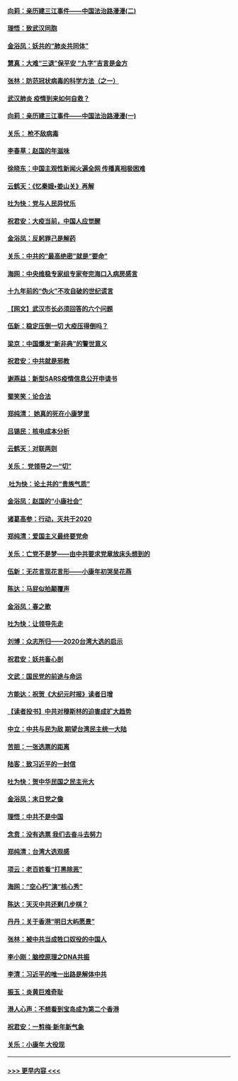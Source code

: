 #### [向莉：亲历建三江事件——中国法治路漫漫(二)](../pages/nsc993/n11829102.md?t=01301633) 
#### [理悟：致武汉同胞](../pages/nsc993/n11831522.md?t=01301633) 
#### [金浴凤：妖共的“肺炎共同体”](../pages/nsc993/n11829448.md?t=01301633) 
#### [慧真：大难“三退”保平安 “九字”吉言是金方](../pages/nsc993/n11829501.md?t=01301633) 
#### [张林：防范冠状病毒的科学方法（之一）](../pages/nsc993/n11828618.md?t=01301633) 
#### [武汉肺炎 疫情到来如何自救？](../pages/nsc993/n11827632.md?t=01301633) 
#### [向莉：亲历建三江事件——中国法治路漫漫(一)](../pages/nsc993/n11827190.md?t=01301633) 
#### [关乐： 枪不敌病毒](../pages/nsc993/n11826746.md?t=01301633) 
#### [李春草：赵国的年滋味](../pages/nsc993/n11826321.md?t=01301633) 
#### [徐晓东：中国主观性新闻火遍全网 传播真相极困难](../pages/nsc993/n11826508.md?t=01301633) 
#### [云鹤天：《忆秦娥▪娄山关》再解](../pages/nsc993/n11824682.md?t=01301633) 
#### [吐为快：党与人民异忧乐](../pages/nsc993/n11824660.md?t=01301633) 
#### [祝君安：大疫当前，中国人应觉醒](../pages/nsc993/n11821946.md?t=01301633) 
#### [金浴凤：反躬罪己是解药](../pages/nsc993/n11820280.md?t=01301633) 
#### [关乐：中共的“最高绝密”就是“要命”](../pages/nsc993/n11816946.md?t=01301633) 
#### [海网：中央维稳专家组专家夸完海口入病房感言](../pages/nsc993/n11815138.md?t=01301633) 
#### [十九年前的“伪火”不攻自破的世纪谎言](../pages/nsc993/n11813238.md?t=01301633) 
#### [【网文】武汉市长必须回答的六个问题](../pages/nsc993/n11813848.md?t=01301633) 
#### [伍新：稳定压倒一切 大疫压得倒吗？](../pages/nsc993/n11812634.md?t=01301633) 
#### [梁京：中国爆发“新非典”的警世意义](../pages/nsc993/n11812554.md?t=01301633) 
#### [祝君安：中共就是邪教](../pages/nsc993/n11812431.md?t=01301633) 
#### [谢燕益：新型SARS疫情信息公开申请书](../pages/nsc993/n11808840.md?t=01301633) 
#### [蜀笑笑：论合法](../pages/nsc993/n11808064.md?t=01301633) 
#### [郑纯清： 她真的死在小康梦里](../pages/nsc993/n11806623.md?t=01301633) 
#### [吕锡民：核电成本分析](../pages/nsc993/n11806284.md?t=01301633) 
#### [云鹤天：对联两则](../pages/nsc993/n11805957.md?t=01301633) 
#### [关乐： 党领导之一“切”](../pages/nsc993/n11804505.md?t=01301633) 
#### [ 吐为快：论土共的“贵族气质”](../pages/nsc993/n11804490.md?t=01301633) 
#### [金浴凤：赵国的“小康社会”](../pages/nsc993/n11804452.md?t=01301633) 
#### [诸葛高参：行动，灭共于2020](../pages/nsc993/n11804120.md?t=01301633) 
#### [郑纯清：爱国主义最终要党命](../pages/nsc993/n11802197.md?t=01301633) 
#### [关乐：亡党不是梦——由中共要求党章放床头想到的](../pages/nsc993/n11802156.md?t=01301633) 
#### [伍新：无花言现花言形——小康年初哭吴花燕](../pages/nsc993/n11800044.md?t=01301633) 
#### [陈达：马屁似拍颠覆声](../pages/nsc993/n11800010.md?t=01301633) 
#### [金浴凤：春之歌](../pages/nsc993/n11797687.md?t=01301633) 
#### [吐为快：让领导先走](../pages/nsc993/n11797512.md?t=01301633) 
#### [刘博：众志所归——2020台湾大选的启示](../pages/nsc993/n11796878.md?t=01301633) 
#### [祝君安：妖共畜心剖](../pages/nsc993/n11794273.md?t=01301633) 
#### [文武：国民党的前途与命运](../pages/nsc993/n11794198.md?t=01301633) 
#### [方能达：祝贺《大纪元时报》读者日增](../pages/nsc993/n11793807.md?t=01301633) 
#### [【读者投书】中共对穆斯林的迫害成扩大趋势](../pages/nsc993/n11791371.md?t=01301633) 
#### [中立：中共与民为敌 期望台湾民主统一大陆](../pages/nsc993/n11790392.md?t=01301633) 
#### [苦胆：一张选票的距离](../pages/nsc993/n11788914.md?t=01301633) 
#### [陆客：致习近平的一封信](../pages/nsc993/n11788867.md?t=01301633) 
#### [吐为快：贺中华民国之民主光大](../pages/nsc993/n11788618.md?t=01301633) 
#### [金浴凤：末日党之像](../pages/nsc993/n11787475.md?t=01301633) 
#### [理悟：中共不是中国](../pages/nsc993/n11787463.md?t=01301633) 
#### [念贲：没有选票  我们去奋斗去努力](../pages/nsc993/n11787398.md?t=01301633) 
#### [郑纯清：台湾大选观感](../pages/nsc993/n11786210.md?t=01301633) 
#### [项云：老百姓看“打黑除恶”](../pages/nsc993/n11785398.md?t=01301633) 
#### [海网：“空心朽”演“核心秀”](../pages/nsc993/n11783874.md?t=01301633) 
#### [陈达：天灭中共还剩几步棋？](../pages/nsc993/n11783719.md?t=01301633) 
#### [丹丹：关于香港“明日大屿愿景”](../pages/nsc993/n11783273.md?t=01301633) 
#### [张林：被中共当成牲口奴役的中国人](../pages/nsc993/n11782397.md?t=01301633) 
#### [李小刚：脑控原理之DNA共振](../pages/nsc993/n11780962.md?t=01301633) 
#### [李清：习近平的唯一出路是解体中共](../pages/nsc993/n11780866.md?t=01301633) 
#### [振玉：炎黄巨难奇耻](../pages/nsc993/n11779632.md?t=01301633) 
#### [港人心声：不想看到宝岛成为第二个香港](../pages/nsc993/n11778817.md?t=01301633) 
#### [祝君安：一剪梅‧新年新气象](../pages/nsc993/n11776340.md?t=01301633) 
#### [关乐：小康年 大役现](../pages/nsc993/n11774213.md?t=01301633) 

----
#### [ >>> 更早内容 <<< ](../indexes/nsc993-earlier.md)
